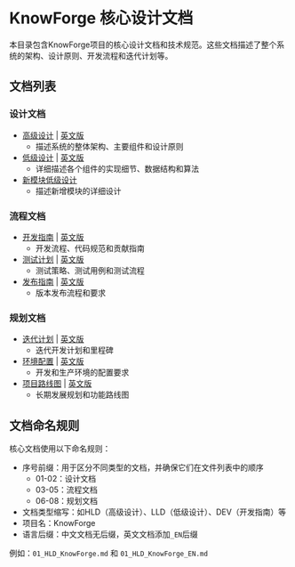 # KnowForge 核心设计文档

本目录包含KnowForge项目的核心设计文档和技术规范。这些文档描述了整个系统的架构、设计原则、开发流程和迭代计划等。

## 文档列表

### 设计文档

- [高级设计](./01_HLD_KnowForge.md) | [英文版](./01_HLD_KnowForge_EN.md)
  - 描述系统的整体架构、主要组件和设计原则
- [低级设计](./02_LLD_KnowForge.md) | [英文版](./02_LLD_KnowForge_EN.md)
  - 详细描述各个组件的实现细节、数据结构和算法
- [新模块低级设计](./02_LLD_KnowForge_new_modules.md)
  - 描述新增模块的详细设计

### 流程文档

- [开发指南](./03_DEV_KnowForge.md) | [英文版](./03_DEV_KnowForge_EN.md)
  - 开发流程、代码规范和贡献指南
- [测试计划](./04_TEST_KnowForge.md) | [英文版](./04_TEST_KnowForge_EN.md)
  - 测试策略、测试用例和测试流程
- [发布指南](./05_REL_KnowForge.md) | [英文版](./05_REL_KnowForge_EN.md)
  - 版本发布流程和要求

### 规划文档

- [迭代计划](./06_ITER_KnowForge.md) | [英文版](./06_ITER_KnowForge_EN.md)
  - 迭代开发计划和里程碑
- [环境配置](./07_ENV_KnowForge.md) | [英文版](./07_ENV_KnowForge_EN.md)
  - 开发和生产环境的配置要求
- [项目路线图](./08_ROADMAP_KnowForge.md) | [英文版](./08_ROADMAP_KnowForge_EN.md)
  - 长期发展规划和功能路线图

## 文档命名规则

核心文档使用以下命名规则：

- 序号前缀：用于区分不同类型的文档，并确保它们在文件列表中的顺序
  - 01-02：设计文档
  - 03-05：流程文档
  - 06-08：规划文档
- 文档类型缩写：如HLD（高级设计）、LLD（低级设计）、DEV（开发指南）等
- 项目名：KnowForge
- 语言后缀：中文文档无后缀，英文文档添加`_EN`后缀

例如：`01_HLD_KnowForge.md` 和 `01_HLD_KnowForge_EN.md`
